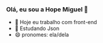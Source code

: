 ### Olá, eu sou a Hope Miguel 👋

- 🔭 Hoje eu trabalho com front-end
- 🌱 Estudando Json
- 😄 pronomes: ela/dela

